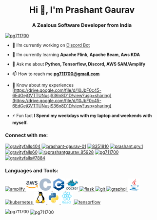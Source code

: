 <h1 align="center">Hi 👋, I'm Prashant Gaurav</h1>
<h3 align="center">A Zealous Software Developer from India</h3>

<p align="left"> <a href="https://github.com/ryo-ma/github-profile-trophy"><img src="https://github-profile-trophy.vercel.app/?username=pg711700" alt="pg711700" /></a> </p>

- 🔭 I’m currently working on [Discord Bot](https://github.com/users/pg711700/projects/2)

- 🌱 I’m currently learning **Apache Flink, Apache Beam, Aws KDA**

- 💬 Ask me about **Python, Tensorflow, Discord, AWS SAM/Amplify**

- 📫 How to reach me **pg711700@gmail.com**

- 📄 Know about my experiences [https://drive.google.com/file/d/10JbF0c45-6EdGejGVTTUNusjS36n8D1D/view?usp=sharing](https://drive.google.com/file/d/10JbF0c45-6EdGejGVTTUNusjS36n8D1D/view?usp=sharing)

- ⚡ Fun fact **I Spend my weekdays with my laptop and weekends with myself.**

<h3 align="left">Connect with me:</h3>
<p align="left">
<a href="https://twitter.com/gravityfalls404" target="blank"><img align="center" src="https://raw.githubusercontent.com/rahuldkjain/github-profile-readme-generator/neutral-icons/src/images/icons/Social/twitter.svg" alt="gravityfalls404" height="30" width="40" /></a>
<a href="https://linkedin.com/in/prashant-gaurav-01" target="blank"><img align="center" src="https://raw.githubusercontent.com/rahuldkjain/github-profile-readme-generator/neutral-icons/src/images/icons/Social/linked-in-alt.svg" alt="prashant-gaurav-01" height="30" width="40" /></a>
<a href="https://stackoverflow.com/users/8351810" target="blank"><img align="center" src="https://raw.githubusercontent.com/rahuldkjain/github-profile-readme-generator/neutral-icons/src/images/icons/Social/stack-overflow.svg" alt="8351810" height="30" width="40" /></a>
<a href="https://fb.com/prashant.grv.1" target="blank"><img align="center" src="https://raw.githubusercontent.com/rahuldkjain/github-profile-readme-generator/neutral-icons/src/images/icons/Social/facebook.svg" alt="prashant.grv.1" height="30" width="40" /></a>
<a href="https://instagram.com/gravityfalls60" target="blank"><img align="center" src="https://raw.githubusercontent.com/rahuldkjain/github-profile-readme-generator/neutral-icons/src/images/icons/Social/instagram.svg" alt="gravityfalls60" height="30" width="40" /></a>
<a href="https://medium.com/@prashantgaurav_85928" target="blank"><img align="center" src="https://raw.githubusercontent.com/rahuldkjain/github-profile-readme-generator/neutral-icons/src/images/icons/Social/medium.svg" alt="@prashantgaurav_85928" height="30" width="40" /></a>
<a href="https://www.leetcode.com/pg711700" target="blank"><img align="center" src="https://raw.githubusercontent.com/rahuldkjain/github-profile-readme-generator/neutral-icons/src/images/icons/Social/leet-code.svg" alt="pg711700" height="30" width="40" /></a>
<a href="https://discord.gg/gravityfalls#7884" target="blank"><img align="center" src="https://raw.githubusercontent.com/rahuldkjain/github-profile-readme-generator/neutral-icons/src/images/icons/Social/discord.svg" alt="gravityfalls#7884" height="30" width="40" /></a>
</p>

<h3 align="left">Languages and Tools:</h3>
<p align="left"> <a href="https://aws.amazon.com/amplify/" target="_blank"> <img src="https://docs.amplify.aws/assets/logo-dark.svg" alt="amplify" width="40" height="40"/> </a> <a href="https://aws.amazon.com" target="_blank"> <img src="https://raw.githubusercontent.com/devicons/devicon/master/icons/amazonwebservices/amazonwebservices-original-wordmark.svg" alt="aws" width="40" height="40"/> </a> <a href="https://www.cprogramming.com/" target="_blank"> <img src="https://raw.githubusercontent.com/devicons/devicon/master/icons/c/c-original.svg" alt="c" width="40" height="40"/> </a> <a href="https://www.w3schools.com/cpp/" target="_blank"> <img src="https://raw.githubusercontent.com/devicons/devicon/master/icons/cplusplus/cplusplus-original.svg" alt="cplusplus" width="40" height="40"/> </a> <a href="https://www.docker.com/" target="_blank"> <img src="https://raw.githubusercontent.com/devicons/devicon/master/icons/docker/docker-original-wordmark.svg" alt="docker" width="40" height="40"/> </a> <a href="https://flask.palletsprojects.com/" target="_blank"> <img src="https://www.vectorlogo.zone/logos/pocoo_flask/pocoo_flask-icon.svg" alt="flask" width="40" height="40"/> </a> <a href="https://git-scm.com/" target="_blank"> <img src="https://www.vectorlogo.zone/logos/git-scm/git-scm-icon.svg" alt="git" width="40" height="40"/> </a> <a href="https://graphql.org" target="_blank"> <img src="https://www.vectorlogo.zone/logos/graphql/graphql-icon.svg" alt="graphql" width="40" height="40"/> </a> <a href="https://www.java.com" target="_blank"> <img src="https://raw.githubusercontent.com/devicons/devicon/master/icons/java/java-original.svg" alt="java" width="40" height="40"/> </a> <a href="https://kubernetes.io" target="_blank"> <img src="https://www.vectorlogo.zone/logos/kubernetes/kubernetes-icon.svg" alt="kubernetes" width="40" height="40"/> </a> <a href="https://www.linux.org/" target="_blank"> <img src="https://raw.githubusercontent.com/devicons/devicon/master/icons/linux/linux-original.svg" alt="linux" width="40" height="40"/> </a> <a href="https://www.python.org" target="_blank"> <img src="https://raw.githubusercontent.com/devicons/devicon/master/icons/python/python-original.svg" alt="python" width="40" height="40"/> </a> <a href="https://reactjs.org/" target="_blank"> <img src="https://raw.githubusercontent.com/devicons/devicon/master/icons/react/react-original-wordmark.svg" alt="react" width="40" height="40"/> </a> <a href="https://www.tensorflow.org" target="_blank"> <img src="https://www.vectorlogo.zone/logos/tensorflow/tensorflow-icon.svg" alt="tensorflow" width="40" height="40"/> </a> </p>

<p><img align="left" src="https://github-readme-stats.vercel.app/api/top-langs?username=pg711700&show_icons=true&theme=dark&locale=en&layout=compact" alt="pg711700" /></p>

<p>&nbsp;<img align="center" src="https://github-readme-stats.vercel.app/api?username=pg711700&show_icons=true&theme=cobalt&locale=en" alt="pg711700" /></p>
